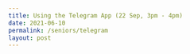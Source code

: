```yaml
---
title: Using the Telegram App (22 Sep, 3pm - 4pm)
date: 2021-06-10
permalink: /seniors/telegram
layout: post
---
```

